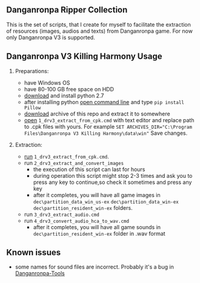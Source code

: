 ## Danganronpa Ripper Collection

This is the set of scripts, that I create for myself to facilitate the extraction of resources (images, audios and texts) from Danganronpa game. For now only Danganronpa V3 is supported.

## Danganronpa V3 Killing Harmony Usage



1. Preparations:

    - have Windows OS
    - have 80-100 GB free space on HDD
    - [download](https://www.python.org/ftp/python/2.7.14/python-2.7.14.amd64.msi) and install python 2.7
    - after installing python [open command line](https://www.digitalcitizen.life/7-ways-launch-command-prompt-windows-7-windows-8) and type  ```pip install Pillow```
    - [download](https://github.com/0x384c0/Danganronpa-Ripper-Collection/releases) archive of this repo and extract it to somewhere 
    - [open](https://www.computerhope.com/issues/ch001675.htm) ```1_drv3_extract_from_cpk.cmd``` with text editor and replace path to .cpk files with yours. For example ```SET ARCHIVES_DIR="C:\Program Files\Danganronpa V3 Killing Harmony\data\win"``` Save changes.

2. Extraction:

    - [run](http://itknowledgeexchange.techtarget.com/itanswers/how-to-run-cmd-files/) ```1_drv3_extract_from_cpk.cmd```.
    - run ```2_drv3_extract_and_convert_images``` 
        + the execution of this script can last for hours
        + during operation this script might stop 2-3 times and ask you to press any key to continue,so check it sometimes and press any key
        + after it completes, you will have all game images in ```dec\partition_data_win_us-ex``` ```dec\partition_data_win-ex``` ```dec\partition_resident_win-ex``` folders.
    - run ```3_drv3_extract_audio.cmd```
    - run ```4_drv3_convert_audio_hca_to_wav.cmd```
        + after it completes, you will have all game sounds in ```dec\partition_resident_win-ex``` folder in .wav format


## Known issues
* some names for sound files are incorrect. Probably it's a bug in [Danganronpa-Tools](https://github.com/BlackDragonHunt/Danganronpa-Tools)